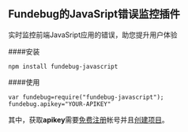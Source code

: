 ## Fundebug的JavaSript错误监控插件 

实时监控前端JavaSript应用的错误，助您提升用户体验


####安装

```
npm install fundebug-javascript
```

####使用

```
var fundebug=require("fundebug-javascript");
fundebug.apikey="YOUR-APIKEY"
```

其中，获取**apikey**需要[免费注册](https://fundebug.com/team/create)帐号并且[创建项目](https://fundebug.com/project/create)。
  
